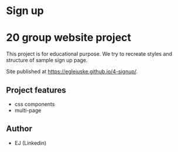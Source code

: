 # Sign up
# 20 group website project

This project is for educational purpose. We try to recreate styles and structure of sample sign up page.

Site published at https://eglejuske.github.io/4-signup/.

## Project features
- css components
- multi-page

## Author
 - EJ (Linkedin)